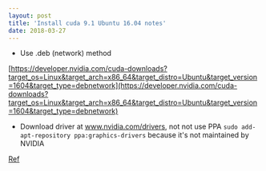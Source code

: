 ```yaml
---
layout: post
title: 'Install cuda 9.1 Ubuntu 16.04 notes'
date: 2018-03-27
---
```


- Use .deb (network) method

[https://developer.nvidia.com/cuda-downloads?target_os=Linux&target_arch=x86_64&target_distro=Ubuntu&target_version=1604&target_type=debnetwork](https://developer.nvidia.com/cuda-downloads?target_os=Linux&target_arch=x86_64&target_distro=Ubuntu&target_version=1604&target_type=debnetwork)

- Download driver at  www.nvidia.com/drivers, not not use PPA `sudo add-apt-repository ppa:graphics-drivers` because it's not maintained by NVIDIA

[Ref](https://devtalk.nvidia.com/default/topic/1030959/cuda-9-1-setup-and-nvidia-390-driver-not-found-on-ubuntu-16-04/?offset=2)

